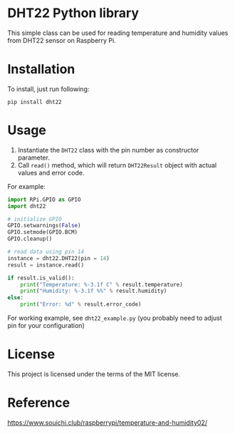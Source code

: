 # DHT22 Python library

This simple class can be used for reading temperature and humidity values from DHT22 sensor on Raspberry Pi.

# Installation

To install, just run following:

```
pip install dht22
```

# Usage

1. Instantiate the `DHT22` class with the pin number as constructor parameter.
2. Call `read()` method, which will return `DHT22Result` object with actual values and error code.

For example:

```python
import RPi.GPIO as GPIO
import dht22

# initialize GPIO
GPIO.setwarnings(False)
GPIO.setmode(GPIO.BCM)
GPIO.cleanup()

# read data using pin 14
instance = dht22.DHT22(pin = 14)
result = instance.read()

if result.is_valid():
    print("Temperature: %-3.1f C" % result.temperature)
    print("Humidity: %-3.1f %%" % result.humidity)
else:
    print("Error: %d" % result.error_code)
```

For working example, see `dht22_example.py` (you probably need to adjust pin for your configuration)

# License

This project is licensed under the terms of the MIT license.

# Reference
https://www.souichi.club/raspberrypi/temperature-and-humidity02/
